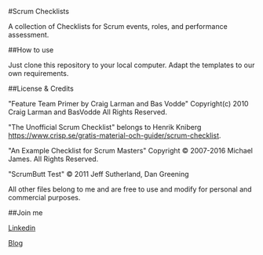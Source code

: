 #Scrum Checklists

A collection of Checklists for Scrum events, roles, and performance assessment.

##How to use

Just clone this repository to your local computer. 
Adapt the templates to our own requirements.

##License & Credits

"Feature Team Primer by Craig Larman and Bas Vodde" Copyright(c) 2010 Craig Larman and BasVodde All Rights Reserved.

"The Unofficial Scrum Checklist" belongs to Henrik Kniberg https://www.crisp.se/gratis-material-och-guider/scrum-checklist.

"An Example Checklist for Scrum Masters" Copyright © 2007-2016 Michael James. All Rights Reserved.

"ScrumButt Test" © 2011 Jeff Sutherland, Dan Greening

All other files belong to me and are free to use and modify for personal and commercial purposes.

##Join me

[Linkedin](https://www.linkedin.com/in/c%C3%A9sar-b-4a4a6219b/)

[Blog](http://agilitation.wordpress.com/)